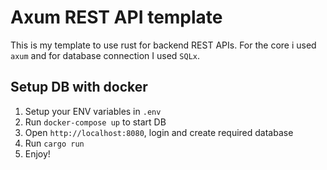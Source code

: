 # Axum REST API template

This is my template to use rust for backend REST APIs. For the core i used `axum` and for database connection I used `SQLx`.

## Setup DB with docker

1. Setup your ENV variables in `.env`
2. Run `docker-compose up` to start DB
3. Open `http://localhost:8080`, login and create required database
4. Run `cargo run`
5. Enjoy!